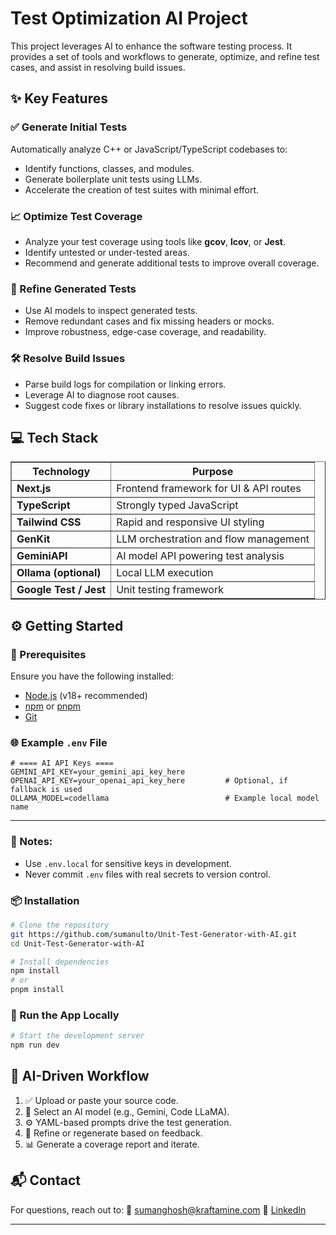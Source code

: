 # Test Optimization AI Project

This project leverages AI to enhance the software testing process. It provides a set of tools and workflows to generate, optimize, and refine test cases, and assist in resolving build issues.

## ✨ Key Features

### ✅ Generate Initial Tests

Automatically analyze C++ or JavaScript/TypeScript codebases to:

* Identify functions, classes, and modules.
* Generate boilerplate unit tests using LLMs.
* Accelerate the creation of test suites with minimal effort.

### 📈 Optimize Test Coverage

* Analyze your test coverage using tools like **gcov**, **lcov**, or **Jest**.
* Identify untested or under-tested areas.
* Recommend and generate additional tests to improve overall coverage.

### 🔧 Refine Generated Tests

* Use AI models to inspect generated tests.
* Remove redundant cases and fix missing headers or mocks.
* Improve robustness, edge-case coverage, and readability.

### 🛠️ Resolve Build Issues

* Parse build logs for compilation or linking errors.
* Leverage AI to diagnose root causes.
* Suggest code fixes or library installations to resolve issues quickly.


<h2>💻 Tech Stack</h2>

<table border="1" cellpadding="6" cellspacing="0">
  <thead>
    <tr>
      <th>Technology</th>
      <th>Purpose</th>
    </tr>
  </thead>
  <tbody>
    <tr>
      <td><strong>Next.js</strong></td>
      <td>Frontend framework for UI &amp; API routes</td>
    </tr>
    <tr>
      <td><strong>TypeScript</strong></td>
      <td>Strongly typed JavaScript</td>
    </tr>
    <tr>
      <td><strong>Tailwind CSS</strong></td>
      <td>Rapid and responsive UI styling</td>
    </tr>
    <tr>
      <td><strong>GenKit</strong></td>
      <td>LLM orchestration and flow management</td>
    </tr>
    <tr>
      <td><strong>GeminiAPI</strong></td>
      <td>AI model API powering test analysis</td>
    </tr>
    <tr>
      <td><strong>Ollama (optional)</strong></td>
      <td>Local LLM execution</td>
    </tr>
    <tr>
      <td><strong>Google Test / Jest</strong></td>
      <td>Unit testing framework</td>
    </tr>
  </tbody>
</table>



## ⚙️ Getting Started

### 🔑 Prerequisites

Ensure you have the following installed:

* [Node.js](https://nodejs.org/) (v18+ recommended)
* [npm](https://www.npmjs.com/) or [pnpm](https://pnpm.io/)
* [Git](https://git-scm.com/)

### 🌐 Example `.env` File

```env
# ==== AI API Keys ====
GEMINI_API_KEY=your_gemini_api_key_here
OPENAI_API_KEY=your_openai_api_key_here         # Optional, if fallback is used
OLLAMA_MODEL=codellama                          # Example local model name
```

---

### 📌 Notes:

* Use `.env.local` for sensitive keys in development.
* Never commit `.env` files with real secrets to version control.

### 📦 Installation

```bash
# Clone the repository
git https://github.com/sumanulto/Unit-Test-Generator-with-AI.git
cd Unit-Test-Generator-with-AI

# Install dependencies
npm install
# or
pnpm install
```

### 🧪 Run the App Locally

```bash
# Start the development server
npm run dev
```

## 🧠 AI-Driven Workflow

1. ✅ Upload or paste your source code.
2. 🧠 Select an AI model (e.g., Gemini, Code LLaMA).
3. ⚙️ YAML-based prompts drive the test generation.
4. 🔁 Refine or regenerate based on feedback.
5. 📊 Generate a coverage report and iterate.

## 📬 Contact

For questions, reach out to:
📧 [sumanghosh@kraftamine.com](mailto:sumanghosh@kraftamine.com)
🔗 [LinkedIn](https://linkedin.com/in/sumanng)

---

